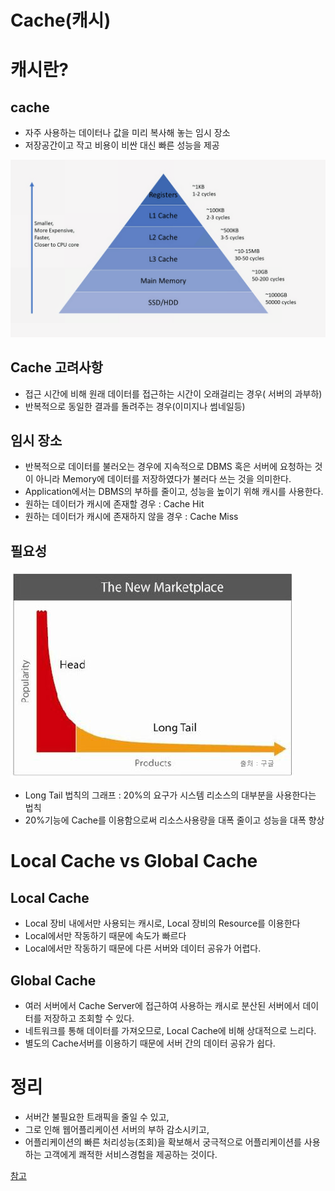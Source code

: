 # Cache(캐시)

# 캐시란?

## cache

- 자주 사용하는 데이터나 값을 미리 복사해 놓는 임시 장소
- 저장공간이고 작고 비용이 비싼 대신 빠른 성능을 제공

![./Cache/Untitled.png](./Cache/Untitled.png)

## Cache 고려사항

- 접근 시간에 비해 원래 데이터를 접근하는 시간이 오래걸리는 경우( 서버의 과부하)
- 반복적으로 동일한 결과를 돌려주는 경우(이미지나 썸네일등)

## 임시 장소

- 반복적으로 데이터를 불러오는 경우에 지속적으로 DBMS 혹은 서버에 요청하는 것이 아니라 Memory에 데이터를 저장하였다가 불러다 쓰는 것을 의미한다.
- Application에서는 DBMS의 부하를 줄이고, 성능을 높이기 위해 캐시를 사용한다.
- 원하는 데이터가 캐시에 존재할 경우 : Cache Hit
- 원하는 데이터가 캐시에 존재하지 않을 경우 : Cache Miss

## 필요성

![./Cache/Untitled%201.png](./Cache/Untitled%201.png)

- Long Tail 법칙의 그래프 : 20%의 요구가 시스템 리소스의 대부분을 사용한다는 법칙
- 20%기능에 Cache를 이용함으로써 리소스사용량을 대폭 줄이고 성능을 대폭 향상



# Local Cache vs Global Cache

## Local Cache

- Local 장비 내에서만 사용되는 캐시로, Local 장비의 Resource를 이용한다
- Local에서만 작동하기 때문에 속도가 빠르다
- Local에서만 작동하기 때문에 다른 서버와 데이터 공유가 어렵다.

## Global Cache

- 여러 서버에서 Cache Server에 접근하여 사용하는 캐시로 분산된 서버에서 데이터를 저장하고 조회할 수 있다.
- 네트워크를 통해 데이터를 가져오므로, Local Cache에 비해 상대적으로 느리다.
- 별도의 Cache서버를 이용하기 때문에 서버 간의 데이터 공유가 쉽다.

# 정리

- 서버간 불필요한 트래픽을 줄일 수 있고,
- 그로 인해 웹어플리케이션 서버의 부하 감소시키고,
- 어플리케이션의 빠른 처리성능(조회)을 확보해서 궁극적으로 어플리케이션를 사용하는 고객에게 쾌적한 서비스경험을 제공하는 것이다.

[참고](https://yonguri.tistory.com/82)
